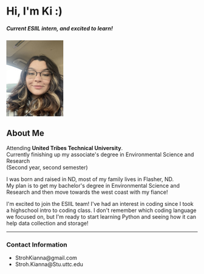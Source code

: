 <h1>Hi, I'm Ki :)</h1>

<h5>Current ESIIL intern, and excited to learn!</h5>
<img src="SELFIE_30.jpg" width="150" 
     alt="Kianna's Picture">

 <h2> About Me </h2>
     
     
<p>Attending <strong>United Tribes Technical University</strong>.
<br>Currently finishing up my associate's degree in Environmental Science and Research<br> (Second year, second semester)</p>
<p>I was born and raised in ND, most of my family lives in Flasher, ND.<br>
My plan is to get my bachelor's degree in Environmental Science and Research and then move towards the west coast with my fiance! </p> 
<p> I'm excited to join the ESIIL team! I've had an interest in coding since I took a highschool intro to coding class. I don't remember which coding language we focused on, but I'm ready to start learning Python and seeing how it can help data collection and storage!
<hr> 
<p> <h3>Contact Information </h3>
     <ul>
          <li>StrohKianna@gmail.com</li>
<li>Stroh.Kianna@Stu.uttc.edu</li>
         </ul>
